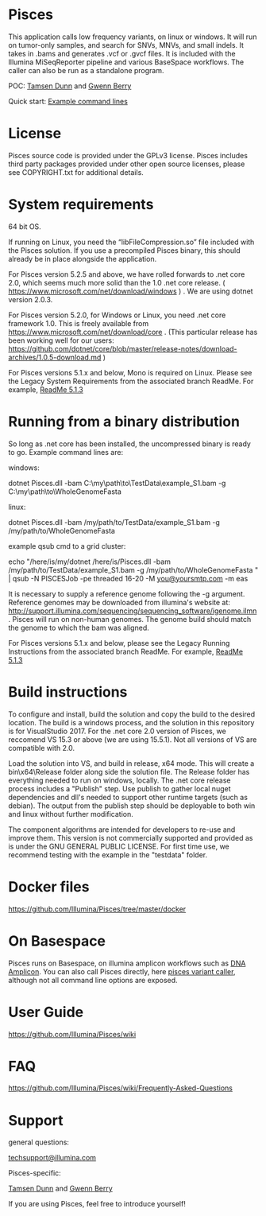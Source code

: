# Pisces

This application calls low frequency variants, on linux or windows. It will run on tumor-only samples, and search for SNVs, MNVs, and small indels. It takes in .bams and generates .vcf or .gvcf files. It is included with the Illumina MiSeqReporter pipeline and various BaseSpace workflows. The caller can also be run as a standalone program.  

POC: 
[Tamsen Dunn](https://www.linkedin.com/in/tamsen-dunn-7340145) and
[Gwenn Berry](https://www.linkedin.com/in/gwenn-berry-43071939)

Quick start: [Example command lines](https://github.com/Illumina/Pisces/wiki/Pisces-Quick-Start-5.2.9)

# License
Pisces source code is provided under the GPLv3 license. Pisces includes third party packages provided under other open source licenses, please see COPYRIGHT.txt for additional details.

# System requirements

64 bit OS. 

If running on Linux, you need the “libFileCompression.so” file included with the Pisces solution. If you use a precompiled Pisces binary, this should already be in place alongside the application.

For Pisces version 5.2.5 and above, we have rolled forwards to .net core 2.0, which seems much more solid than the 1.0 .net core release. ( https://www.microsoft.com/net/download/windows ) . We are using dotnet version 2.0.3.

For Pisces version 5.2.0, for Windows or Linux, you need .net core framework 1.0.  This is freely available from https://www.microsoft.com/net/download/core . (This particular release has been working well for our users: https://github.com/dotnet/core/blob/master/release-notes/download-archives/1.0.5-download.md )

For Pisces versions 5.1.x and below, Mono is required on Linux. Please see the Legacy System Requirements from the associated branch ReadMe. For example, [ReadMe 5.1.3](https://git.illumina.com/Bioinformatics/Pisces5/blob/5_1_7/README.md)

# Running from a binary distribution

So long as .net core has been installed, the uncompressed binary is ready to go.
Example command lines are:

windows:

dotnet Pisces.dll -bam C:\my\path\to\TestData\example_S1.bam -g C:\my\path\to\WholeGenomeFasta

linux:

dotnet Pisces.dll -bam /my/path/to/TestData/example_S1.bam -g /my/path/to/WholeGenomeFasta 

example qsub cmd to a grid cluster:

echo "/here/is/my/dotnet /here/is/Pisces.dll -bam /my/path/to/TestData/example_S1.bam -g /my/path/to/WholeGenomeFasta "  | qsub -N PISCESJob -pe threaded 16-20 -M you@yoursmtp.com -m eas

It is necessary to supply a reference genome following the -g argument. Reference genomes may be downloaded from illumina's website at: http://support.illumina.com/sequencing/sequencing_software/igenome.ilmn . Pisces will run on non-human genomes. The genome build should match the genome to which the bam was aligned.


For Pisces versions 5.1.x and below, please see the Legacy Running Instructions from the associated branch ReadMe.
For example, [ReadMe 5.1.3](https://git.illumina.com/Bioinformatics/Pisces5/blob/5_1_7/README.md)

# Build instructions

To configure and install, build the solution and copy the build to the desired location. The build is a windows process, and the solution in this repository is for VisualStudio 2017. For the .net core 2.0 version of Pisces, we reccomend VS 15.3 or above (we are using 15.5.1). Not all versions of VS are compatible with 2.0. 

Load the solution into VS, and build in release, x64 mode. This will create a bin\x64\Release folder along side the solution file. The Release folder has everything needed to run on windows, locally. The .net core release process includes a "Publish" step.  Use publish to gather local nuget dependencies and dll's needed to support other runtime targets (such as debian). The output from the publish step should be deployable to both win and linux without further modification.

The component algorithms are intended for developers to re-use and improve them. This version is not commercially supported and provided as is under the GNU GENERAL PUBLIC LICENSE. For first time use, we recommend testing with the example in the "testdata" folder.

# Docker files

https://github.com/Illumina/Pisces/tree/master/docker

# On Basespace

Pisces runs on Basespace, on illumina amplicon workflows such as [DNA Amplicon](https://www.illumina.com/products/by-type/informatics-products/basespace-sequence-hub/apps/dna-amplicon.html). You can also call Pisces directly, here
[pisces variant caller](https://www.illumina.com/products/by-type/informatics-products/basespace-sequence-hub/apps/pisces-variant-caller.html), although not all command line options are exposed.

# User Guide
https://github.com/Illumina/Pisces/wiki

# FAQ
https://github.com/Illumina/Pisces/wiki/Frequently-Asked-Questions

# Support

general questions:

techsupport@illumina.com


Pisces-specific:

[Tamsen Dunn](https://www.linkedin.com/in/tamsen-dunn-7340145) and
[Gwenn Berry](https://www.linkedin.com/in/gwenn-berry-43071939)

If you are using Pisces, feel free to introduce yourself!

